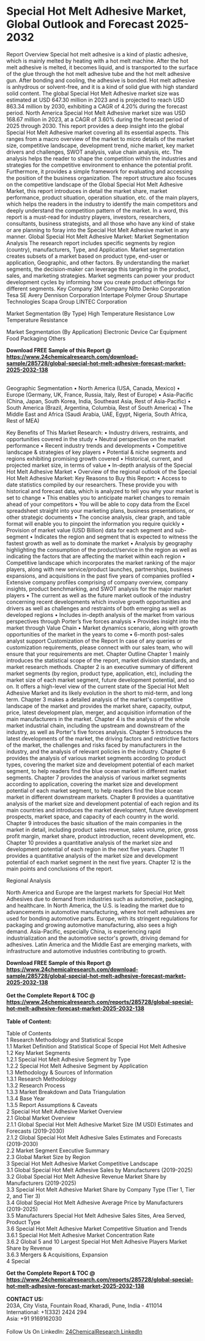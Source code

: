 <h1>Special Hot Melt Adhesive Market, Global Outlook and Forecast 2025-2032</h1><p>Report Overview Special hot melt adhesive is a kind of plastic adhesive, which is mainly melted by heating with a hot melt machine. After the hot melt adhesive is melted, it becomes liquid, and is transported to the surface of the glue through the hot melt adhesive tube and the hot melt adhesive gun. After bonding and cooling, the adhesive is bonded. Hot melt adhesive is anhydrous or solvent-free, and it is a kind of solid glue with high standard solid content. The global Special Hot Melt Adhesive market size was estimated at USD 647.30 million in 2023 and is projected to reach USD 863.34 million by 2030, exhibiting a CAGR of 4.20% during the forecast period. North America Special Hot Melt Adhesive market size was USD 168.67 million in 2023, at a CAGR of 3.60% during the forecast period of 2025 through 2030. This report provides a deep insight into the global Special Hot Melt Adhesive market covering all its essential aspects. This ranges from a macro overview of the market to micro details of the market size, competitive landscape, development trend, niche market, key market drivers and challenges, SWOT analysis, value chain analysis, etc. The analysis helps the reader to shape the competition within the industries and strategies for the competitive environment to enhance the potential profit. Furthermore, it provides a simple framework for evaluating and accessing the position of the business organization. The report structure also focuses on the competitive landscape of the Global Special Hot Melt Adhesive Market, this report introduces in detail the market share, market performance, product situation, operation situation, etc. of the main players, which helps the readers in the industry to identify the main competitors and deeply understand the competition pattern of the market. In a word, this report is a must-read for industry players, investors, researchers, consultants, business strategists, and all those who have any kind of stake or are planning to foray into the Special Hot Melt Adhesive market in any manner. Global Special Hot Melt Adhesive Market: Market Segmentation Analysis The research report includes specific segments by region (country), manufacturers, Type, and Application. Market segmentation creates subsets of a market based on product type, end-user or application, Geographic, and other factors. By understanding the market segments, the decision-maker can leverage this targeting in the product, sales, and marketing strategies. Market segments can power your product development cycles by informing how you create product offerings for different segments.
Key Company
3M Company Nitto Denko Corporation Tesa SE Avery Dennison Corporation Intertape Polymer Group Shurtape Technologies Scapa Group LINTEC Corporation</p><p>
Market Segmentation (By Type)
High Temperature Resistance Low Temperature Resistance</p><p>
Market Segmentation (By Application)
Electronic Device Car Equipment Food Packaging Others</p><div><b>Download FREE Sample of this Report @ 
            <a href="https://www.24chemicalresearch.com/download-sample/285728/global-special-hot-melt-adhesive-forecast-market-2025-2032-138">
            https://www.24chemicalresearch.com/download-sample/285728/global-special-hot-melt-adhesive-forecast-market-2025-2032-138</a></b></div><br><p>
Geographic Segmentation
• North America (USA, Canada, Mexico) • Europe (Germany, UK, France, Russia, Italy, Rest of Europe) • Asia-Pacific (China, Japan, South Korea, India, Southeast Asia, Rest of Asia-Pacific) • South America (Brazil, Argentina, Columbia, Rest of South America) • The Middle East and Africa (Saudi Arabia, UAE, Egypt, Nigeria, South Africa, Rest of MEA)</p><p>
Key Benefits of This Market Research:
• Industry drivers, restraints, and opportunities covered in the study • Neutral perspective on the market performance • Recent industry trends and developments • Competitive landscape &amp; strategies of key players • Potential &amp; niche segments and regions exhibiting promising growth covered • Historical, current, and projected market size, in terms of value • In-depth analysis of the Special Hot Melt Adhesive Market • Overview of the regional outlook of the Special Hot Melt Adhesive Market: Key Reasons to Buy this Report: • Access to date statistics compiled by our researchers. These provide you with historical and forecast data, which is analyzed to tell you why your market is set to change • This enables you to anticipate market changes to remain ahead of your competitors • You will be able to copy data from the Excel spreadsheet straight into your marketing plans, business presentations, or other strategic documents • The concise analysis, clear graph, and table format will enable you to pinpoint the information you require quickly • Provision of market value (USD Billion) data for each segment and sub-segment • Indicates the region and segment that is expected to witness the fastest growth as well as to dominate the market • Analysis by geography highlighting the consumption of the product/service in the region as well as indicating the factors that are affecting the market within each region • Competitive landscape which incorporates the market ranking of the major players, along with new service/product launches, partnerships, business expansions, and acquisitions in the past five years of companies profiled • Extensive company profiles comprising of company overview, company insights, product benchmarking, and SWOT analysis for the major market players • The current as well as the future market outlook of the industry concerning recent developments which involve growth opportunities and drivers as well as challenges and restraints of both emerging as well as developed regions • Includes in-depth analysis of the market from various perspectives through Porter’s five forces analysis • Provides insight into the market through Value Chain • Market dynamics scenario, along with growth opportunities of the market in the years to come • 6-month post-sales analyst support Customization of the Report In case of any queries or customization requirements, please connect with our sales team, who will ensure that your requirements are met. Chapter Outline Chapter 1 mainly introduces the statistical scope of the report, market division standards, and market research methods. Chapter 2 is an executive summary of different market segments (by region, product type, application, etc), including the market size of each market segment, future development potential, and so on. It offers a high-level view of the current state of the Special Hot Melt Adhesive Market and its likely evolution in the short to mid-term, and long term. Chapter 3 makes a detailed analysis of the market's competitive landscape of the market and provides the market share, capacity, output, price, latest development plan, merger, and acquisition information of the main manufacturers in the market. Chapter 4 is the analysis of the whole market industrial chain, including the upstream and downstream of the industry, as well as Porter's five forces analysis. Chapter 5 introduces the latest developments of the market, the driving factors and restrictive factors of the market, the challenges and risks faced by manufacturers in the industry, and the analysis of relevant policies in the industry. Chapter 6 provides the analysis of various market segments according to product types, covering the market size and development potential of each market segment, to help readers find the blue ocean market in different market segments. Chapter 7 provides the analysis of various market segments according to application, covering the market size and development potential of each market segment, to help readers find the blue ocean market in different downstream markets. Chapter 8 provides a quantitative analysis of the market size and development potential of each region and its main countries and introduces the market development, future development prospects, market space, and capacity of each country in the world. Chapter 9 introduces the basic situation of the main companies in the market in detail, including product sales revenue, sales volume, price, gross profit margin, market share, product introduction, recent development, etc. Chapter 10 provides a quantitative analysis of the market size and development potential of each region in the next five years. Chapter 11 provides a quantitative analysis of the market size and development potential of each market segment in the next five years. Chapter 12 is the main points and conclusions of the report.</p><p>
Regional Analysis</p><p>
</p><p>
North America and Europe are the largest markets for Special Hot Melt Adhesives due to demand from industries such as automotive, packaging, and healthcare. In North America, the U.S. is leading the market due to advancements in automotive manufacturing, where hot melt adhesives are used for bonding automotive parts. Europe, with its stringent regulations for packaging and growing automotive manufacturing, also sees a high demand. Asia-Pacific, especially China, is experiencing rapid industrialization and the automotive sector's growth, driving demand for adhesives. Latin America and the Middle East are emerging markets, with infrastructure and automotive industries contributing to growth.</p><div><b>Download FREE Sample of this Report @ 
            <a href="https://www.24chemicalresearch.com/download-sample/285728/global-special-hot-melt-adhesive-forecast-market-2025-2032-138">
            https://www.24chemicalresearch.com/download-sample/285728/global-special-hot-melt-adhesive-forecast-market-2025-2032-138</a></b></div><br><div><b>Get the Complete Report & TOC @ 
            <a href="https://www.24chemicalresearch.com/reports/285728/global-special-hot-melt-adhesive-forecast-market-2025-2032-138">
            https://www.24chemicalresearch.com/reports/285728/global-special-hot-melt-adhesive-forecast-market-2025-2032-138</a></b></div><br>
            <b>Table of Content:</b><p>Table of Contents<br />
1 Research Methodology and Statistical Scope<br />
1.1 Market Definition and Statistical Scope of Special Hot Melt Adhesive<br />
1.2 Key Market Segments<br />
1.2.1 Special Hot Melt Adhesive Segment by Type<br />
1.2.2 Special Hot Melt Adhesive Segment by Application<br />
1.3 Methodology & Sources of Information<br />
1.3.1 Research Methodology<br />
1.3.2 Research Process<br />
1.3.3 Market Breakdown and Data Triangulation<br />
1.3.4 Base Year<br />
1.3.5 Report Assumptions & Caveats<br />
2 Special Hot Melt Adhesive Market Overview<br />
2.1 Global Market Overview<br />
2.1.1 Global Special Hot Melt Adhesive Market Size (M USD) Estimates and Forecasts (2019-2030)<br />
2.1.2 Global Special Hot Melt Adhesive Sales Estimates and Forecasts (2019-2030)<br />
2.2 Market Segment Executive Summary<br />
2.3 Global Market Size by Region<br />
3 Special Hot Melt Adhesive Market Competitive Landscape<br />
3.1 Global Special Hot Melt Adhesive Sales by Manufacturers (2019-2025)<br />
3.2 Global Special Hot Melt Adhesive Revenue Market Share by Manufacturers (2019-2025)<br />
3.3 Special Hot Melt Adhesive Market Share by Company Type (Tier 1, Tier 2, and Tier 3)<br />
3.4 Global Special Hot Melt Adhesive Average Price by Manufacturers (2019-2025)<br />
3.5 Manufacturers Special Hot Melt Adhesive Sales Sites, Area Served, Product Type<br />
3.6 Special Hot Melt Adhesive Market Competitive Situation and Trends<br />
3.6.1 Special Hot Melt Adhesive Market Concentration Rate<br />
3.6.2 Global 5 and 10 Largest Special Hot Melt Adhesive Players Market Share by Revenue<br />
3.6.3 Mergers & Acquisitions, Expansion<br />
4 Special</p><div><b>Get the Complete Report & TOC @ 
            <a href="https://www.24chemicalresearch.com/reports/285728/global-special-hot-melt-adhesive-forecast-market-2025-2032-138">
            https://www.24chemicalresearch.com/reports/285728/global-special-hot-melt-adhesive-forecast-market-2025-2032-138</a></b></div><br><b>CONTACT US:</b><br>
            203A, City Vista, Fountain Road, Kharadi, Pune, India - 411014<br>
            International: +1(332) 2424 294<br>
            Asia: +91 9169162030 <br><br>
            Follow Us On LinkedIn: <a href="https://www.linkedin.com/company/24chemicalresearch/">24ChemicalResearch LinkedIn</a>